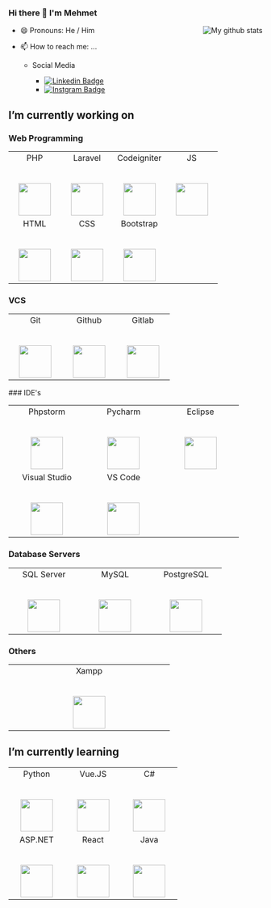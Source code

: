 ### Hi there 👋 I'm Mehmet


<img align="right" src="https://github-readme-stats.vercel.app/api?username=MHMTTPRLK&show_icons=true&line_height=50&theme=tokyonight" alt="My github stats" /></a>

- 😄 Pronouns: He / Him

- 📫 How to reach me: ...


  - Social Media

    - [![Linkedin Badge](https://img.shields.io/badge/-mehmetparlak-blue?style=flat-square&logo=Linkedin&logoColor=white&link=https://www.linkedin.com/in/mehmet-parlak/)](https://www.linkedin.com/in/mehmet-parlak/)
    - [![Instgram Badge](https://img.shields.io/badge/-mehmetparlak-blue?style=flat-square&logo=Linkedin&logoColor=white&link=https://www.linkedin.com/in/mehmet-parlak/)](https://www.linkedin.com/in/mehmet-parlak/)	






## I’m currently working on

### Web Programming 

<table>
  <tbody>
    <tr valign="top">
      <td width="25%" align="center">
        <span>PHP</span><br><br><br>
        <img height="64px" src="https://cdn.svgporn.com/logos/php.svg">
      </td>
      <td width="25%" align="center">
        <span>Laravel</span><br><br><br>
        <img height="64px" src="https://cdn.svgporn.com/logos/laravel.svg">
      </td>
	<td width="25%" align="center">
        <span>Codeigniter</span><br><br><br>
        <img height="64px" src="https://cdn.svgporn.com/logos/codeigniter.svg">
      </td>
      <td width="25%" align="center">
        <span>JS</span><br><br><br>
        <img height="64px" src="https://cdn.svgporn.com/logos/javascript.svg">
      </td>
    </tr>
    <tr valign="top">
      <td width="25%" align="center">
        <span>HTML</span><br><br><br>
        <img height="64px" src="https://cdn.svgporn.com/logos/html-5.svg">
      </td>	
      <td width="25%" align="center">
        <span>CSS</span><br><br><br>
        <img height="64px" src="https://cdn.svgporn.com/logos/css-3.svg">
      </td>
      <td width="25%" align="center">
        <span>Bootstrap</span><br><br><br>
        <img height="64px" src="https://cdn.svgporn.com/logos/bootstrap.svg">
      </td>
    </tr>
  </tbody>
</table>

### VCS 

<table>
  <tbody>
    <tr valign="top">
      <td width="25%" align="center">
        <span>Git</span><br><br><br>
        <img height="64px" src="https://cdn.svgporn.com/logos/git.svg">
      </td>
      <td width="25%" align="center">
        <span>Github</span><br><br><br>
        <img height="64px" src="https://cdn.svgporn.com/logos/github-icon.svg">
      </td>
       <td width="25%" align="center">
        <span>Gitlab</span><br><br><br>
        <img height="64px" src="https://cdn.svgporn.com/logos/gitlab.svg">
      </td>
    </tr>
  </tbody>
</table>
### IDE's

<table>
  <tbody>
    <tr valign="top">
      <td width="25%" align="center">
        <span>Phpstorm</span><br><br><br>
        <img height="64px" src="https://cdn.svgporn.com/logos/phpstorm.svg">
      </td>
      <td width="25%" align="center">
        <span>Pycharm</span><br><br><br>
        <img height="64px" src="https://cdn.svgporn.com/logos/pycharm.svg">
      </td>
	<td width="25%" align="center">
        <span>Eclipse</span><br><br><br>
        <img height="64px" src="https://cdn.svgporn.com/logos/eclipse.svg">
      </td>
    </tr>
        <tr valign="top">
	<td width="25%" align="center">
        <span>Visual Studio</span><br><br><br>
        <img height="64px" src="https://cdn.svgporn.com/logos/visual-studio.svg">
      </td>
      <td width="25%" align="center">
        <span>VS Code</span><br><br><br>
        <img height="64px" src="https://cdn.svgporn.com/logos/visual-studio-code.svg">
      </td> 
    </tr>
  </tbody>
</table>

### Database Servers

<table>
  <tbody>
    <tr valign="top">
      <td width="25%" align="center">
        <span>SQL Server</span><br><br><br>
        <img height="64px" src="https://cdn.svgporn.com/logos/buffer.svg">
      </td>
      <td width="25%" align="center">
        <span>MySQL</span><br><br><br>
        <img height="64px" src="https://cdn.svgporn.com/logos/mysql.svg">
      </td>
	<td width="25%" align="center">
        <span>PostgreSQL</span><br><br><br>
        <img height="64px" src="https://cdn.svgporn.com/logos/postgresql.svg">
      </td>
    </tr>
  </tbody>
</table>

### Others

<table>
  <tbody>
    <tr valign="top">
      <td width="25%" align="center">
        <span>Xampp</span><br><br><br>
        <img height="64px" src="https://cdn.svgporn.com/logos/xampp.svg">
      </td>
    </tr>
  </tbody>
</table>

## I’m currently learning

<table>
  <tbody>
    <tr valign="top">
      <td width="25%" align="center">
        <span>Python</span><br><br><br>
        <img height="64px" src="https://cdn.svgporn.com/logos/python.svg">
      </td>
      <td width="25%" align="center">
        <span>Vue.JS</span><br><br><br>
        <img height="64px" src="https://cdn.svgporn.com/logos/vue.svg">
      </td>
      <td width="25%" align="center">
        <span>C#</span><br><br><br>
        <img height="64px" src="https://cdn.svgporn.com/logos/c-sharp.svg">
      </td>    
    </tr>
        <tr valign="top">
      <td width="25%" align="center">
        <span>ASP.NET</span><br><br><br>
        <img height="64px" src="https://cdn.svgporn.com/logos/dotnet.svg">
      </td>
      <td width="25%" align="center">
        <span>React</span><br><br><br>
        <img height="64px" src="https://cdn.svgporn.com/logos/react.svg">
      </td>
	<td width="25%" align="center">
        <span>Java</span><br><br><br>
        <img height="64px" src="https://cdn.svgporn.com/logos/java.svg">
      </td>
    </tr>
  </tbody>
</table>


